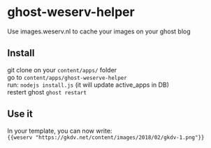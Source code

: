 # ghost-weserv-helper

Use images.weserv.nl to cache your images on your ghost blog

## Install
git clone on your ``content/apps/`` folder  
go to ``content/apps/ghost-weserve-helper``  
run: ``nodejs install.js`` (it will update active_apps in DB)  
restert ghost ``ghost restart``

## Use it
In your template, you can now write:  
``
{{weserv "https://gkdv.net/content/images/2018/02/gkdv-1.png"}}
``
